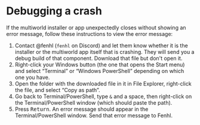 # Debugging a crash

If the multiworld installer or app unexpectedly closes without showing an error message, follow these instructions to view the error message:

1. Contact @fenhl (`fenhl` on Discord) and let them know whether it is the installer or the multiworld app itself that is crashing. They will send you a debug build of that component. Download that file but don't open it.
2. Right-click your Windows button (the one that opens the Start menu) and select “Terminal” or “Windows PowerShell” depending on which one you have.
3. Open the folder with the downloaded file in it in File Explorer, right-click the file, and select “Copy as path”.
4. Go back to Terminal/PowerShell, type `&` and a space, then right-click on the Terminal/PowerShell window (which should paste the path).
5. Press <kbd>Return</kbd>. An error message should appear in the Terminal/PowerShell window. Send that error message to Fenhl.
